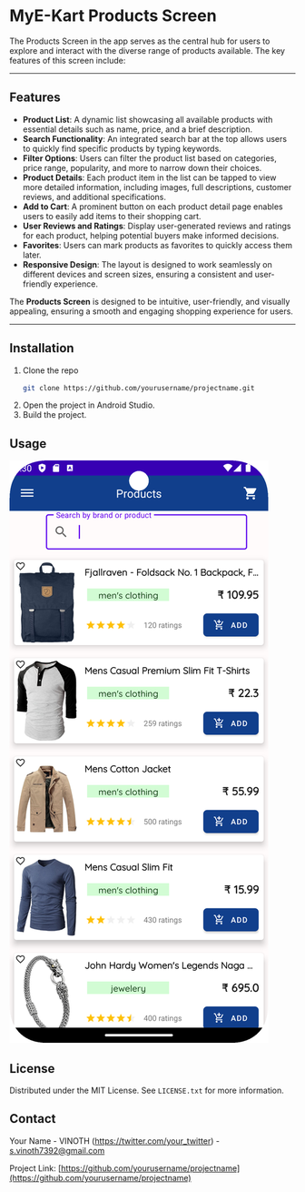 # MyE-Kart Products Screen

The Products Screen in the app serves as the central hub for users to explore and interact with the diverse range of products available. The key features of this screen include:

---

## Features

- **Product List**: A dynamic list showcasing all available products with essential details such as name, price, and a brief description.
- **Search Functionality**: An integrated search bar at the top allows users to quickly find specific products by typing keywords.
- **Filter Options**: Users can filter the product list based on categories, price range, popularity, and more to narrow down their choices.
- **Product Details**: Each product item in the list can be tapped to view more detailed information, including images, full descriptions, customer reviews, and additional specifications.
- **Add to Cart**: A prominent button on each product detail page enables users to easily add items to their shopping cart.
- **User Reviews and Ratings**: Display user-generated reviews and ratings for each product, helping potential buyers make informed decisions.
- **Favorites**: Users can mark products as favorites to quickly access them later.
- **Responsive Design**: The layout is designed to work seamlessly on different devices and screen sizes, ensuring a consistent and user-friendly experience.

The **Products Screen** is designed to be intuitive, user-friendly, and visually appealing, ensuring a smooth and engaging shopping experience for users.

---

## Installation

1. Clone the repo
    ```sh
    git clone https://github.com/yourusername/projectname.git
    ```
2. Open the project in Android Studio.
3. Build the project.

## Usage

![img.png](img.png)

## License

Distributed under the MIT License. See `LICENSE.txt` for more information.

## Contact

Your Name - VINOTH (https://twitter.com/your_twitter) - s.vinoth7392@gmail.com

Project Link: [https://github.com/yourusername/projectname](https://github.com/yourusername/projectname)
